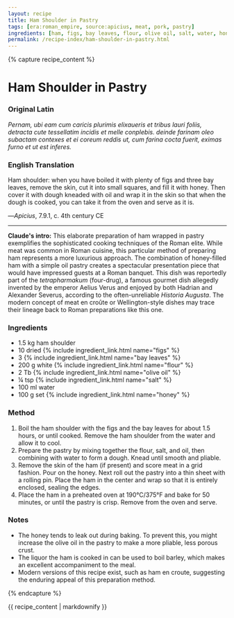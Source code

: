```yaml
---
layout: recipe
title: Ham Shoulder in Pastry
tags: [era:roman_empire, source:apicius, meat, pork, pastry]
ingredients: [ham, figs, bay leaves, flour, olive oil, salt, water, honey]
permalink: /recipe-index/ham-shoulder-in-pastry.html
---
```


{% capture recipe_content %}
# Ham Shoulder in Pastry

### Original Latin
*Pernam, ubi eam cum caricis plurimis elixaueris et tribus lauri foliis, detracta cute tessellatim incidis et melle conplebis. deinde farinam oleo subactam contexes et ei coreum reddis ut, cum farina cocta fuerit, eximas furno et ut est inferes.*

### English Translation
Ham shoulder: when you have boiled it with plenty of figs and three bay leaves, remove the skin, cut it into small squares, and fill it with honey. Then cover it with dough kneaded with oil and wrap it in the skin so that when the dough is cooked, you can take it from the oven and serve as it is.

—*Apicius*, 7.9.1, c. 4th century CE

___

**Claude's intro:** This elaborate preparation of ham wrapped in pastry exemplifies the sophisticated cooking techniques of the Roman elite. While meat was common in Roman cuisine, this particular method of preparing ham represents a more luxurious approach. The combination of honey-filled ham with a simple oil pastry creates a spectacular presentation piece that would have impressed guests at a Roman banquet. This dish was reportedly part of the *tetrapharmakum* (four-drug), a famous gourmet dish allegedly invented by the emperor Aelius Verus and enjoyed by both Hadrian and Alexander Severus, according to the often-unreliable *Historia Augusta*. The modern concept of meat en croûte or Wellington-style dishes may trace their lineage back to Roman preparations like this one.

### Ingredients
- 1.5 kg ham shoulder
- 10 dried {% include ingredient_link.html name="figs" %}
- 3 {% include ingredient_link.html name="bay leaves" %}
- 200 g white {% include ingredient_link.html name="flour" %}
- 2 Tb {% include ingredient_link.html name="olive oil" %}
- ¼ tsp {% include ingredient_link.html name="salt" %}
- 100 ml water
- 100 g set {% include ingredient_link.html name="honey" %}

### Method
1. Boil the ham shoulder with the figs and the bay leaves for about 1.5 hours, or until cooked. Remove the ham shoulder from the water and allow it to cool.
2. Prepare the pastry by mixing together the flour, salt, and oil, then combining with water to form a dough. Knead until smooth and pliable.
3. Remove the skin of the ham (if present) and score meat in a grid fashion. Pour on the honey. Next roll out the pastry into a thin sheet with a rolling pin. Place the ham in the center and wrap so that it is entirely enclosed, sealing the edges.
4. Place the ham in a preheated oven at 190°C/375°F and bake for 50 minutes, or until the pastry is crisp. Remove from the oven and serve.

### Notes
- The honey tends to leak out during baking. To prevent this, you might increase the olive oil in the pastry to make a more pliable, less porous crust.
- The liquor the ham is cooked in can be used to boil barley, which makes an excellent accompaniment to the meal.
- Modern versions of this recipe exist, such as ham en croute, suggesting the enduring appeal of this preparation method.

{% endcapture %}

{{ recipe_content | markdownify }}